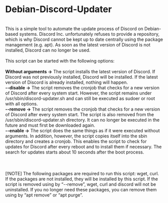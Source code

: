 # Debian-Discord-Updater<br/>
<br/>
This is a simple tool to automate the update process of Discord on Debian-based systems. Discord Inc. unfortunately refuses to provide a repository, which is why Discord cannot be kept up to date centrally using the package management (e.g. apt). As soon as the latest version of Discord is not installed, Discord can no longer be used.<br/>
<br/>
This script can be started with the following options:<br/>
<br/>
<b>Without arguments				-></b>  The script installs the latest version of Discord. If Discord was not previously installed, Discord will be installed. If the latest version of Discord is already installed, nothing will happen.<br/>
<b>--disable								-></b>  The script removes the cronjob that checks for a new version of Discord after every system start. However, the script remains under /usr/sbin/discord-updater.sh and can still be executed as sudoer or root with all options.<br/>
<b>--remove									-></b>  The script removes the cronjob that checks for a new version of Discord after every system start. The script is also removed from the /usr/sbin/discord-updater.sh directory. It can no longer be executed in the future and must first be downloaded again.<br/>
<b>--enable									-></b>  The script does the same things as if it were executed without arguments. In addition, however, the script copies itself into the sbin directory and creates a cronjob. This enables the script to check for updates for Discord after every reboot and to install them if necessary. The search for updates starts about 10 seconds after the boot process.<br/>
<br/>
<br/>
<br/>
[!NOTE]
The following packages are required to run this script: wget, curl.<br/>
If the packages are not installed, they will be installed by this script. If the script is removed using by “--remove”, wget, curl and discord will not be uninstalled. If you no longer need these packages, you can remove them using by “apt remove” or “apt purge”.<br/>
